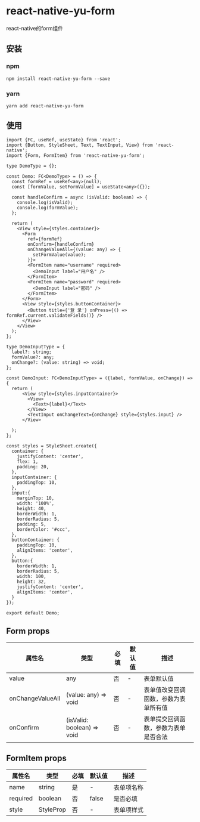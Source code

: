 # react-native-yu-form
react-native的form组件

## 安装

### npm
```
npm install react-native-yu-form --save
```

### yarn
```
yarn add react-native-yu-form
```

## 使用
```
import {FC, useRef, useState} from 'react';
import {Button, StyleSheet, Text, TextInput, View} from 'react-native';
import {Form, FormItem} from 'react-native-yu-form';

type DemoType = {};

const Demo: FC<DemoType> = () => {
  const formRef = useRef<any>(null);
  const [formValue, setFormValue] = useState<any>({});

  const handleConfirm = async (isValid: boolean) => {
    console.log(isValid);
    console.log(formValue);
  };

  return (
    <View style={styles.container}>
      <Form
        ref={formRef}
        onConfirm={handleConfirm}
        onChangeValueAll={(value: any) => {
          setFormValue(value);
        }}>
        <FormItem name="username" required>
          <DemoInput label="用户名" />
        </FormItem>
        <FormItem name="password" required>
          <DemoInput label="密码" />
        </FormItem>
      </Form>
      <View style={styles.buttonContainer}>
        <Button title={'登 录'} onPress={() => formRef.current.validateFields()} />
      </View>
    </View>
  );
};

type DemoInputType = {
  label?: string;
  formValue?: any;
  onChange?: (value: string) => void;
};

const DemoInput: FC<DemoInputType> = ({label, formValue, onChange}) => {
  return (
      <View style={styles.inputContainer}>
        <View>
          <Text>{label}</Text>
        </View>
        <TextInput onChangeText={onChange} style={styles.input} />
      </View>

  );
};

const styles = StyleSheet.create({
  container: {
    justifyContent: 'center',
    flex: 1,
    padding: 20,
  },
  inputContainer: {
    paddingTop: 10,
  },
  input:{
    marginTop: 10,
    width: '100%',
    height: 40,
    borderWidth: 1,
    borderRadius: 5,
    padding: 5,
    borderColor: '#ccc',
  },
  buttonContainer: {
    paddingTop: 10,
    alignItems: 'center',
  },
  button:{
    borderWidth: 1,
    borderRadius: 5,
    width: 100,
    height: 32,
    justifyContent: 'center',
    alignItems: 'center',
  }
});

export default Demo;
```

## Form props

| 属性名              | 类型                         | 必填 | 默认值 | 描述                 |
|------------------|----------------------------|----|-----|--------------------|
| value            | any                        | 否  | -   | 表单默认值              |
| onChangeValueAll | (value: any) => void       | 否  | -   | 表单值改变回调函数，参数为表单所有值 |
| onConfirm        | (isValid: boolean) => void | 否  | -   | 表单提交回调函数，参数为表单是否合法 |

## FormItem props

 | 属性名      | 类型                   | 必填 | 默认值   | 描述    |
|----------|----------------------|----|-------|-------|
| name     | string               | 是  | -     | 表单项名称 |
| required | boolean              | 否  | false | 是否必填  |   
 | style    | StyleProp<ViewStyle> | 否  | -     | 表单项样式 |


